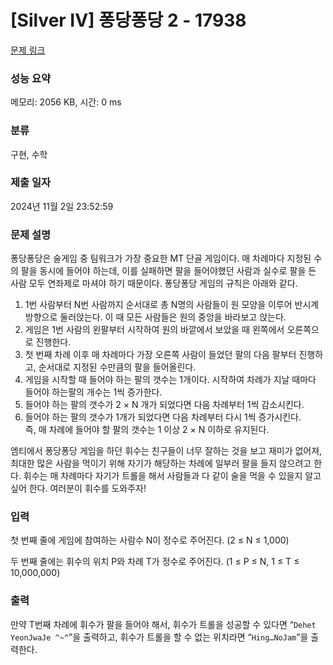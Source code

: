# [Silver IV] 퐁당퐁당 2 - 17938 

[문제 링크](https://www.acmicpc.net/problem/17938) 

### 성능 요약

메모리: 2056 KB, 시간: 0 ms

### 분류

구현, 수학

### 제출 일자

2024년 11월 2일 23:52:59

### 문제 설명

<p>퐁당퐁당은 술게임 중 팀워크가 가장 중요한 MT 단골 게임이다. 매 차례마다 지정된 수의 팔을 동시에 들어야 하는데, 이를 실패하면 팔을 들어야했던 사람과 실수로 팔을 든 사람 모두 연좌제로 마셔야 하기 때문이다. 퐁당퐁당 게임의 규칙은 아래와 같다.</p>

<ol>
	<li>1번 사람부터 N번 사람까지 순서대로 총 N명의 사람들이 원 모양을 이루어 반시계방향으로 둘러앉는다. 이 때 모든 사람들은 원의 중앙을 바라보고 앉는다.</li>
	<li>게임은 1번 사람의 왼팔부터 시작하여 원의 바깥에서 보았을 때 왼쪽에서 오른쪽으로 진행한다. </li>
	<li>첫 번째 차례 이후 매 차례마다 가장 오른쪽 사람이 들었던 팔의 다음 팔부터 진행하고, 순서대로 지정된 수만큼의 팔을 들어올린다.</li>
	<li>게임을 시작할 때 들어야 하는 팔의 갯수는 1개이다. 시작하여 차례가 지날 때마다 들어야 하는팔의 개수는 1씩 증가한다.</li>
	<li>들어야 하는 팔의 갯수가 2 × N 개가 되었다면 다음 차례부터 1씩 감소시킨다.</li>
	<li>들어야 하는 팔의 갯수가 1개가 되었다면 다음 차례부터 다시 1씩 증가시킨다.<br>
	즉, 매 차례에 들어야 할 팔의 갯수는 1 이상 2 × N 이하로 유지된다.</li>
</ol>

<p>엠티에서 퐁당퐁당 게임을 하던 휘수는 친구들이 너무 잘하는 것을 보고 재미가 없어져, 최대한 많은 사람을 먹이기 위해 자기가 해당하는 차례에 일부러 팔을 들지 않으려고 한다. 휘수는 매 차례마다 자기가 트롤을 해서 사람들과 다 같이 술을 먹을 수 있을지 알고 싶어 한다. 여러분이 휘수를 도와주자!</p>

### 입력 

 <p>첫 번째 줄에 게임에 참여하는 사람수 N이 정수로 주어진다. (2 ≤ N ≤ 1,000)</p>

<p>두 번째 줄에는 휘수의 위치 P와 차례 T가 정수로 주어진다. (1 ≤ P ≤ N, 1 ≤ T ≤ 10,000,000)</p>

### 출력 

 <p>만약 T번째 차례에 휘수가 팔을 들어야 해서, 휘수가 트롤을 성공할 수 있다면 “<code>Dehet YeonJwaJe ^~^</code>”을 출력하고, 휘수가 트롤을 할 수 없는 위치라면 “<code>Hing…NoJam</code>”을 출력한다.</p>

